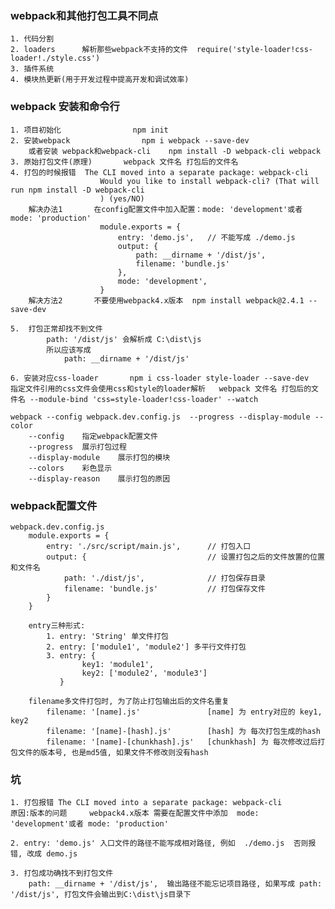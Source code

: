 ### webpack和其他打包工具不同点
	1. 代码分割
	2. loaders		解析那些webpack不支持的文件  require('style-loader!css-loader!./style.css')
	3. 插件系统
	4. 模块热更新(用于开发过程中提高开发和调试效率)
	
### webpack 安装和命令行
	1. 项目初始化				npm init
	2. 安装webpack				npm i webpack --save-dev
		或者安装 webpack和webpack-cli	npm install -D webpack-cli webpack
	3. 原始打包文件(原理)		webpack 文件名 打包后的文件名	
	4. 打包的时候报错	The CLI moved into a separate package: webpack-cli
						Would you like to install webpack-cli? (That will run npm install -D webpack-cli   
						) (yes/NO)
		解决办法1 		在config配置文件中加入配置：mode: 'development'或者 mode: 'production'
						module.exports = {
							entry: 'demo.js',	// 不能写成	./demo.js
							output: {
								path: __dirname + '/dist/js',
								filename: 'bundle.js'
							},
							mode: 'development',
						}
		解决方法2       不要使用webpack4.x版本  npm install webpack@2.4.1 --save-dev
	
	5.  打包正常却找不到文件
			path: '/dist/js' 会解析成 C:\dist\js
			所以应该写成   
				path: __dirname + '/dist/js'
	
	6. 安装对应css-loader		npm i css-loader style-loader --save-dev
	指定文件引用的css文件会使用css和style的loader解析	webpack 文件名 打包后的文件名 --module-bind 'css=style-loader!css-loader' --watch
	
	webpack --config webpack.dev.config.js	--progress --display-module --color
		--config	指定webpack配置文件
		--progress	展示打包过程
		--display-module	展示打包的模块
		--colors	彩色显示
		--display-reason	展示打包的原因
	
### webpack配置文件
	webpack.dev.config.js
		module.exports = {
			entry: './src/script/main.js',		// 打包入口			
			output: {							// 设置打包之后的文件放置的位置和文件名
				path: './dist/js',				// 打包保存目录
				filename: 'bundle.js'			// 打包保存文件
			}
		}
		
		entry三种形式:	
			1. entry: 'String' 单文件打包		
			2. entry: ['module1', 'module2'] 多平行文件打包			
			3. entry: {
					key1: 'module1',
					key2: ['module2', 'module3']
			   }
			   
		filename多文件打包时, 为了防止打包输出后的文件名重复
			filename: '[name].js'				[name] 为 entry对应的 key1, key2
			filename: '[name]-[hash].js'		[hash] 为 每次打包生成的hash
			filename: '[name]-[chunkhash].js'   [chunkhash] 为 每次修改过后打包文件的版本号, 也是md5值, 如果文件不修改则没有hash 
		
###  坑
	1. 打包报错	The CLI moved into a separate package: webpack-cli
	原因:版本的问题	 webpack4.x版本 需要在配置文件中添加  mode: 'development'或者 mode: 'production'
	
	2. entry: 'demo.js' 入口文件的路径不能写成相对路径, 例如  ./demo.js  否则报错, 改成 demo.js

	3. 打包成功确找不到打包文件
		path: __dirname + '/dist/js',  输出路径不能忘记项目路径, 如果写成 path: '/dist/js', 打包文件会输出到C:\dist\js目录下
	
	
	

	